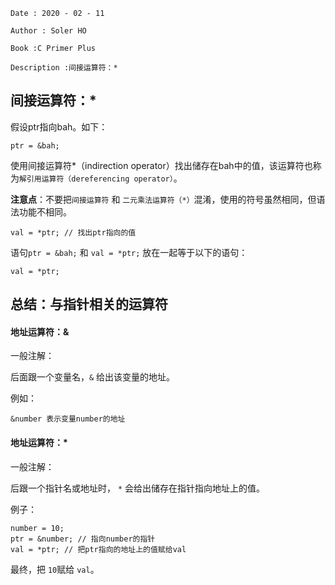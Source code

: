 ```
Date : 2020 - 02 - 11

Author : Soler HO

Book :C Primer Plus
 
Description :间接运算符：*
```

## 间接运算符：*

假设ptr指向bah。如下：
```
ptr = &bah;
```
使用间接运算符*（indirection operator）找出储存在bah中的值，该运算符也称为`解引用运算符（dereferencing operator）`。

**注意点**：不要把`间接运算符` 和 `二元乘法运算符（*）`混淆，使用的符号虽然相同，但语法功能不相同。


```
val = *ptr; // 找出ptr指向的值
```

语句`ptr = &bah;` 和 `val = *ptr;` 放在一起等于以下的语句：

```
val = *ptr;
```

## 总结：与指针相关的运算符

#### 地址运算符：&
一般注解：

后面跟一个变量名，`&` 给出该变量的地址。

例如：
```
&number 表示变量number的地址
```

#### 地址运算符：*
一般注解：

后跟一个指针名或地址时， `*`  会给出储存在指针指向地址上的值。

例子：
```
number = 10;
ptr = &number; // 指向number的指针
val = *ptr; // 把ptr指向的地址上的值赋给val
```
最终，把 ` 10 `赋给 `val`。


